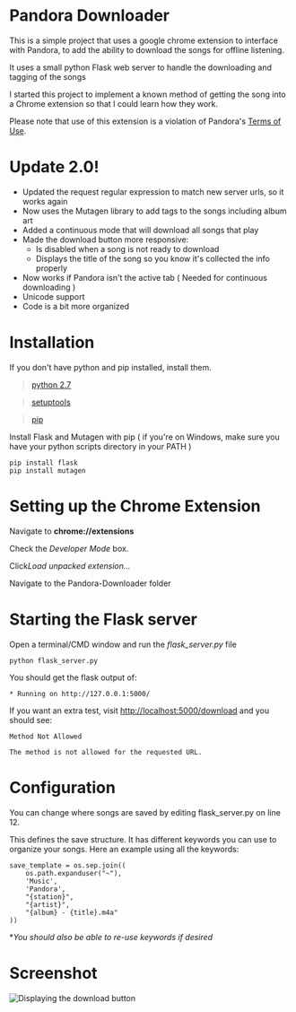 Pandora Downloader
==================
This is a simple project that uses a google chrome extension to interface with Pandora, to add the ability to download the songs for offline listening.

It uses a small python Flask web server to handle the downloading and tagging of the songs

I started this project to implement a known method of getting the song into a Chrome extension so that I could learn how they work.

Please note that use of this extension is a violation of Pandora's [Terms of Use](https://www.pandora.com/legal).

Update 2.0!
===========
 - Updated the request regular expression to match new server urls, so it works again
 - Now uses the Mutagen library to add tags to the songs including album art
 - Added a continuous mode that will download all songs that play
 - Made the download button more responsive:
   - Is disabled when a song is not ready to download
   - Displays the title of the song so you know it's collected the info properly
 - Now works if Pandora isn't the active tab ( Needed for continuous downloading )
 - Unicode support
 - Code is a bit more organized 

Installation
============
If you don't have python and pip installed, install them.

> [python 2.7](http://www.python.org/download/)

> [setuptools](https://pypi.python.org/pypi/setuptools#installation-instructions)

> [pip](http://www.pip-installer.org/en/latest/installing.html)

Install Flask and Mutagen with pip ( if you're on Windows, make sure you have your python scripts directory in your PATH )
```
pip install flask
pip install mutagen
```

Setting up the Chrome Extension
===============================

Navigate to **chrome://extensions**

Check the *Developer Mode* box.

Click*Load unpacked extension...*

Navigate to the Pandora-Downloader folder

Starting the Flask server
=========================
Open a terminal/CMD window and run the *flask_server.py* file
```
python flask_server.py
```

You should get the flask output of:
```
* Running on http://127.0.0.1:5000/
```

If you want an extra test, visit [http://localhost:5000/download](http://localhost:5000/download) and you should see:
```
Method Not Allowed

The method is not allowed for the requested URL.
```

Configuration
=============
You can change where songs are saved by editing flask_server.py on line 12.

This defines the save structure. It has different keywords you can use to organize your songs. Here an example using all the keywords:
```
save_template = os.sep.join((
    os.path.expanduser("~"),
    'Music',
    'Pandora',
    "{station}",
    "{artist}",
    "{album} - {title}.m4a"
))
```
**You should also be able to re-use keywords if desired*

Screenshot
==========
![Displaying the download button](http://i.imgur.com/CQxRWXS.png "Download Button")


